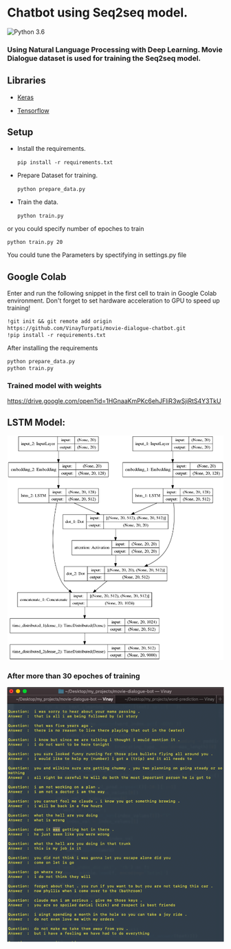 # Chatbot using Seq2seq model.

![Python 3.6](https://img.shields.io/badge/python-3.6-blue.svg)

### Using Natural Language Processing with Deep Learning. Movie Dialogue dataset is used for training the Seq2seq model.

## Libraries

- [Keras](https://keras.io/)

- [Tensorflow](https://www.tensorflow.org/)

## Setup

- Install the requirements.

	```pip install -r requirements.txt```

- Prepare Dataset for training.

	```python prepare_data.py```

- Train the data.

	```python train.py```

or you could specify number of epoches to train

	python train.py 20

You could tune the Parameters by spectifying in settings.py file

## Google Colab

Enter and run the following snippet in the first cell to train in Google Colab environment. Don't forget to set hardware acceleration to GPU to speed up training!

```
!git init && git remote add origin https://github.com/VinayTurpati/movie-dialogue-chatbot.git
!pip install -r requirements.txt
```

After installing the requirements

```
python prepare_data.py
python train.py
```

### Trained model with weights

https://drive.google.com/open?id=1HGnaaKmPKc6ehJFliR3wSjiRtS4Y3TkU

## LSTM Model:

![LSTM Model](images/seq2seq.png)

### After more than 30 epoches of training 

![Result](images/result.png)
